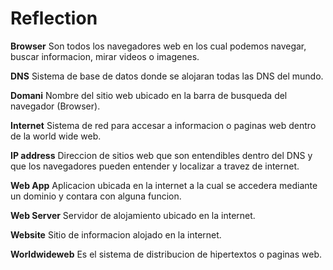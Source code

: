 # Reflection

**Browser**   Son todos los navegadores web en los cual podemos navegar, buscar informacion, mirar videos o imagenes.

**DNS**  Sistema de base de datos donde se alojaran todas las DNS del mundo.


**Domani**  Nombre del sitio web ubicado en la barra de busqueda del navegador (Browser).

**Internet**   Sistema de red para accesar a informacion o paginas web dentro de la world wide web.

**IP address**  Direccion de sitios web que son entendibles dentro del DNS y que los navegadores pueden entender y localizar a travez de internet.

**Web App**  Aplicacion ubicada en la internet a la cual se accedera mediante un dominio y contara con alguna funcion.

**Web Server**  Servidor de alojamiento ubicado en la internet.

**Website** Sitio de informacion alojado en la internet.

**Worldwideweb** Es el sistema de distribucion de hipertextos o paginas web.
